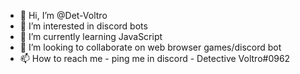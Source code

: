 - 👋 Hi, I’m @Det-Voltro
- 👀 I’m interested in discord bots
- 🌱 I’m currently learning JavaScript
- 💞️ I’m looking to collaborate on web browser games/discord bot
- 📫 How to reach me - ping me in discord - Detective Voltro#0962

<!---
Det-Voltro/Det-Voltro is a ✨ special ✨ repository because its `README.md` (this file) appears on your GitHub profile.
You can click the Preview link to take a look at your changes.
--->

